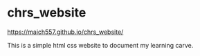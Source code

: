 # chrs_website

https://maich557.github.io/chrs_website/

This is a simple html css website to document my learning carve.
